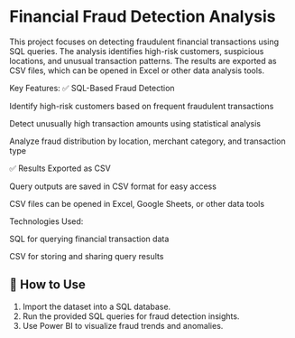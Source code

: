 # Financial Fraud Detection Analysis

This project focuses on detecting fraudulent financial transactions using SQL queries. The analysis identifies high-risk customers, suspicious locations, and unusual transaction patterns. The results are exported as CSV files, which can be opened in Excel or other data analysis tools.

Key Features:
✅ SQL-Based Fraud Detection

Identify high-risk customers based on frequent fraudulent transactions

Detect unusually high transaction amounts using statistical analysis

Analyze fraud distribution by location, merchant category, and transaction type

✅ Results Exported as CSV

Query outputs are saved in CSV format for easy access

CSV files can be opened in Excel, Google Sheets, or other data tools

Technologies Used:

SQL for querying financial transaction data

CSV for storing and sharing query results


## 🚀 How to Use
1. Import the dataset into a SQL database.
2. Run the provided SQL queries for fraud detection insights.
3. Use Power BI to visualize fraud trends and anomalies.

